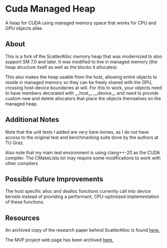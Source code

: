 # Cuda Managed Heap

A heap for CUDA using managed memory space that works for CPU and GPU objects alike.


## About

This is a fork of the ScatterAlloc memory heap that was modernized to also support SM 7.0 and later.
It was modified to live in managed memory (the heap structure itself as well as the blocks it allocates).

This also makes the heap usable from the host, allowing entire objects to reside in managed memory so
they can be freely shared with the GPU, crossing host-device boundaries at will. For this to work, your
objects need to have members decorated with \_\_host\_\_ \_\_device\_\_ and need to provide custom new and delete
allocators that place the objects themselves on the managed heap.

## Additional Notes

Note that the unit tests I added are very bare-bones, as I do not have access to the original test and
benchmarking suite done by the authors at TU Graz.

Also note that my main test environment is using clang++-20 as the CUDA compiler. The CMakeLists.txt may
require some modifications to work with other compilers

## Possible Future Improvements

The host specific alloc and dealloc functions currently call into device kernels instead of providing a
performant, CPU-optimized implementation of these functions.

## Resources

An archived copy of the research paper behind ScatterAlloc is found
[here.](https://web.archive.org/web/20160201114513/http://www.icg.tugraz.at/Members/steinber/scatteralloc-1)

The MVP project web page has been archived
[here.](https://web.archive.org/web/20170311124644/http://www.icg.tugraz.at/project/mvp/)
